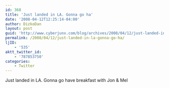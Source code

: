 ```yaml
---
id: 368
title: 'Just landed in LA. Gonna go ha'
date: '2008-04-12T12:25:14-04:00'
author: DizkoDan
layout: post
guid: 'http://www.cyberjunx.com/blog/archives/2008/04/12/just-landed-in-la-gonna-go-ha/'
permalink: /2008/04/12/just-landed-in-la-gonna-go-ha/
ljID:
    - '535'
aktt_twitter_id:
    - '787853750'
categories:
    - Twitter
---
```


Just landed in LA. Gonna go have breakfast with Jon &amp; Mel